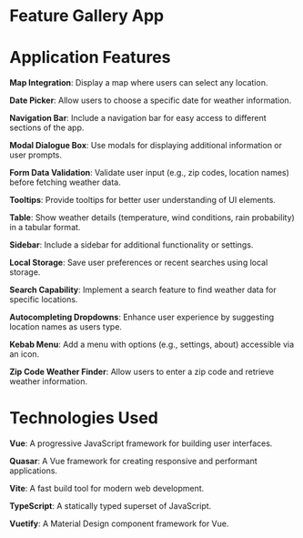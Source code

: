 # Feature Gallery App

# Application Features

**Map Integration**: Display a map where users can select any location.

**Date Picker**: Allow users to choose a specific date for weather information.

**Navigation Bar**: Include a navigation bar for easy access to different sections of the app.

**Modal Dialogue Box**: Use modals for displaying additional information or user prompts.

**Form Data Validation**: Validate user input (e.g., zip codes, location names) before fetching weather data.

**Tooltips**: Provide tooltips for better user understanding of UI elements.

**Table**: Show weather details (temperature, wind conditions, rain probability) in a tabular format.

**Sidebar**: Include a sidebar for additional functionality or settings.

**Local Storage**: Save user preferences or recent searches using local storage.

**Search Capability**: Implement a search feature to find weather data for specific locations.

**Autocompleting Dropdowns**: Enhance user experience by suggesting location names as users type.

**Kebab Menu**: Add a menu with options (e.g., settings, about) accessible via an icon.

**Zip Code Weather Finder**: Allow users to enter a zip code and retrieve weather information.


# Technologies Used

**Vue**: A progressive JavaScript framework for building user interfaces.

**Quasar**: A Vue framework for creating responsive and performant applications.

**Vite**: A fast build tool for modern web development.

**TypeScript**: A statically typed superset of JavaScript.

**Vuetify**: A Material Design component framework for Vue.
